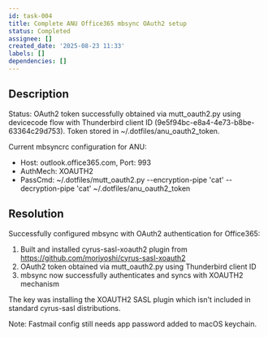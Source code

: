 ```yaml
---
id: task-004
title: Complete ANU Office365 mbsync OAuth2 setup
status: Completed
assignee: []
created_date: '2025-08-23 11:33'
labels: []
dependencies: []
---
```


## Description

Status: OAuth2 token successfully obtained via mutt_oauth2.py using devicecode flow with Thunderbird client ID (9e5f94bc-e8a4-4e73-b8be-63364c29d753). Token stored in ~/.dotfiles/anu_oauth2_token.

Current mbsyncrc configuration for ANU:
- Host: outlook.office365.com, Port: 993
- AuthMech: XOAUTH2
- PassCmd: ~/.dotfiles/mutt_oauth2.py --encryption-pipe 'cat' --decryption-pipe 'cat' ~/.dotfiles/anu_oauth2_token

## Resolution

Successfully configured mbsync with OAuth2 authentication for Office365:

1. Built and installed cyrus-sasl-xoauth2 plugin from https://github.com/moriyoshi/cyrus-sasl-xoauth2
2. OAuth2 token obtained via mutt_oauth2.py using Thunderbird client ID
3. mbsync now successfully authenticates and syncs with XOAUTH2 mechanism

The key was installing the XOAUTH2 SASL plugin which isn't included in standard cyrus-sasl distributions.

Note: Fastmail config still needs app password added to macOS keychain.
